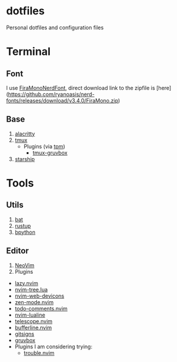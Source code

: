 # dotfiles
Personal dotfiles and configuration files

# Terminal

## Font

I use [FiraMonoNerdFont](https://www.nerdfonts.com/font-downloads), direct download link to the zipfile is [here] (https://github.com/ryanoasis/nerd-fonts/releases/download/v3.4.0/FiraMono.zip)

## Base
1. [alacritty](https://github.com/alacritty/alacritty)
2. [tmux](https://github.com/tmux/tmux)
    - Plugins (via [tpm](https://github.com/tmux-plugins/tpm))
        - [tmux-gruvbox](https://github.com/egel/tmux-gruvbox)
3. [starship](https://starship.rs/)

# Tools

## Utils

1. [bat](https://github.com/sharkdp/bat)
2. [rustup](https://rustup.rs/)
3. [bpython](https://github.com/bpython/bpython)

## Editor 
1. [NeoVim](https://neovim.io/)
2. Plugins
  - [lazy.nvim](https://github.com/folke/lazy.nvim)
  - [nvim-tree.lua](https://dotfyle.com/plugins/nvim-tree/nvim-tree.lua)
  - [nvim-web-devicons](https://dotfyle.com/plugins/nvim-tree/nvim-web-devicons)
  - [zen-mode.nvim](https://github.com/folke/zen-mode.nvim)
  - [todo-comments.nvim](https://github.com/folke/todo-comments.nvim)
  - [nvim-lualine](https://github.com/nvim-lualine/lualine.nvim)
  - [telescope.nvim](https://github.com/nvim-telescope/telescope.nvim)
  - [bufferline.nvim](https://github.com/akinsho/bufferline.nvim)
  - [gitsigns](https://github.com/lewis6991/gitsigns.nvim)
  - [gruvbox](https://github.com/ellisonleao/gruvbox.nvim)
  - Plugins I am considering trying:
    - [trouble.nvim](https://dotfyle.com/plugins/folke/trouble.nvim)
